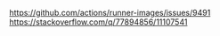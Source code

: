 <!-- SPDX-FileCopyrightText: 2020 David Fong -->
<!-- SPDX-License-Identifier: CC0-1.0 -->

https://github.com/actions/runner-images/issues/9491
https://stackoverflow.com/q/77894856/11107541